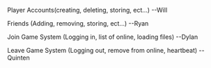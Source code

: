 Player Accounts(creating, deleting, storing, ect…)
--Will

Friends (Adding, removing, storing, ect…)
--Ryan

Join Game System (Logging in, list of online, loading files)
--Dylan

Leave Game System (Logging out, remove from online, heartbeat)
--Quinten
